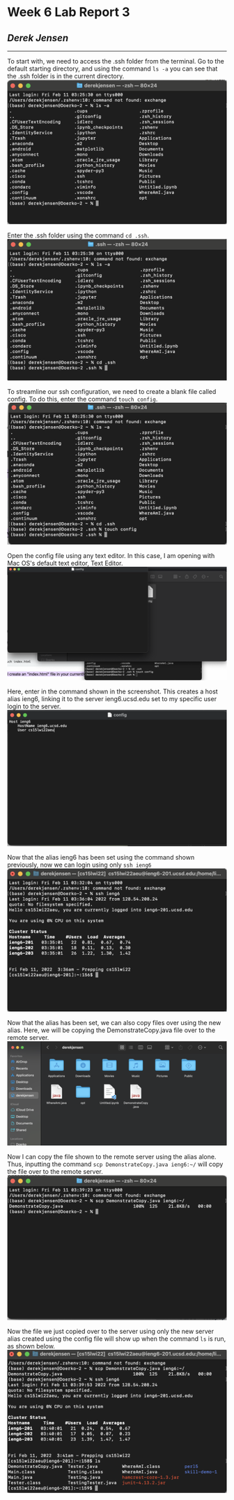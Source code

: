 # Week 6 Lab Report 3
## *Derek Jensen*
___
To start with, we need to access the .ssh folder from the terminal. Go to the default starting directory, and using the command ```ls -a``` you can see that the .ssh folder is in the current directory.
![Image](showsshfolder.png)

Enter the .ssh folder using the command ```cd .ssh```.
![Image](gointosshfolder.png)

To streamline our ssh configuration, we need to create a blank file called config. To do this, enter the command ```touch config```.
![Image](createconfigusingtouch.png)

Open the config file using any text editor. In this case, I am opening with Mac OS's default text editor, Text Editor.
![Image](openconfigintexteditor.png)

Here, enter in the command shown in the screenshot. This creates a host alias ieng6, linking it to the server ieng6.ucsd.edu set to my specific user login to the server.
![Image](configcommand.png)

Now that the alias ieng6 has been set using the command shown previously, now we can login using only ```ssh ieng6```
![Image](logginginonlyalias.png)

Now that the alias has been set, we can also copy files over using the new alias. Here, we will be copying the DemonstrateCopy.java file over to the remote server.
![Image](showingcopyfile.png)

Now I can copy the file shown to the remote server using the alias alone. Thus, inputting the command ```scp DemonstrateCopy.java ieng6:~/``` will copy the file over to the remote server.
![Image](copyingfile.png)

Now the file we just copied over to the server using only the new server alias created using the config file will show up when the command ```ls``` is run, as shown below.
![Image](filecopied.png)
